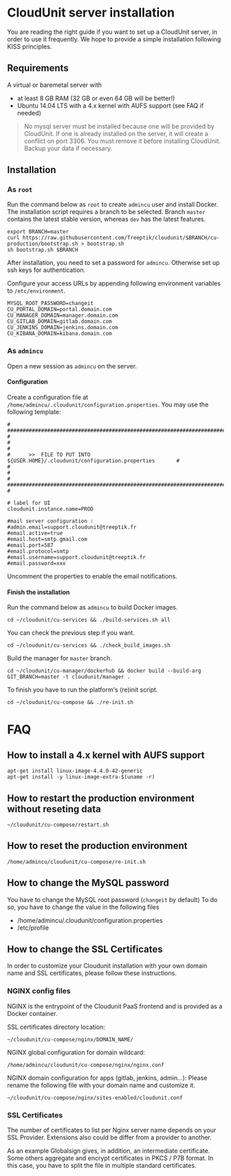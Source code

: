 # CloudUnit server installation

You are reading the right guide if you want to set up a CloudUnit server, in order to use it frequently. 
We hope to provide a simple installation following KISS principles.

## Requirements

A virtual or baremetal server with
* at least 8 GB RAM (32 GB or even 64 GB will be better!)
* Ubuntu 14.04 LTS with a 4.x kernel with AUFS support (see FAQ if needed)

> No mysql server must be installed because one will be provided by CloudUnit. 
> If one is already installed on the server, it will create a conflict on port 3306.
> You must remove it before installing CloudUnit. 
> Backup your data if necessary.

## Installation

### As `root` 

Run the command below as `root` to create `admincu` user and install Docker.
The installation script requires a branch to be selected.
Branch `master` contains the latest stable version, whereas `dev` has the latest features.

```
export BRANCH=master
curl https://raw.githubusercontent.com/Treeptik/cloudunit/$BRANCH/cu-production/bootstrap.sh > bootstrap.sh
sh bootstrap.sh $BRANCH
```

After installation, you need to set a password for `admincu`.
Otherwise set up ssh keys for authentication.

Configure your access URLs by appending following environment variables to `/etc/environment`.

```
MYSQL_ROOT_PASSWORD=changeit
CU_PORTAL_DOMAIN=portal.domain.com
CU_MANAGER_DOMAIN=manager.domain.com
CU_GITLAB_DOMAIN=gitlab.domain.com
CU_JENKINS_DOMAIN=jenkins.domain.com
CU_KIBANA_DOMAIN=kibana.domain.com
```

### As `admincu`

Open a new session as `admincu` on the server.

#### Configuration

Create a configuration file at `/home/admincu/.cloudunit/configuration.properties`.
You may use the following template:

```
# ################################################################################ #
#                                                                                  #
#      >>  FILE TO PUT INTO ${USER.HOME}/.cloudunit/configuration.properties       #
#                                                                                  #
# ################################################################################ #

# label for UI
cloudunit.instance.name=PROD

#mail server configuration :
#admin.email=support.cloudunit@treeptik.fr
#email.active=true
#email.host=smtp.gmail.com
#email.port=587
#email.protocol=smtp
#email.username=support.cloudunit@treeptik.fr
#email.password=xxx
```

Uncomment the properties to enable the email notifications.

#### Finish the installation

Run the command below as `admincu` to build Docker images.

```
cd ~/cloudunit/cu-services && ./build-services.sh all
```

You can check the previous step if you want.

```
cd ~/cloudunit/cu-services && ./check_build_images.sh
```

Build the manager for `master` branch.

```
cd ~/cloudunit/cu-manager/dockerhub && docker build --build-arg GIT_BRANCH=master -t cloudunit/manager .
```

To finish you have to run the platform's (re)init script.

```
cd ~/cloudunit/cu-compose && ./re-init.sh
```

# FAQ

## How to install a 4.x kernel with AUFS support

```
apt-get install linux-image-4.4.0-42-generic
apt-get install -y linux-image-extra-$(uname -r)
```

## How to restart the production environment without reseting data

```
~/cloudunit/cu-compose/restart.sh
```

## How to reset the production environment 

```
/home/admincu/cloudunit/cu-compose/re-init.sh
```

## How to change the MySQL password

You have to change the MySQL root password (`changeit` by default)
To do so, you have to change the value in the following files
* /home/admincu/.cloudunit/configuration.properties
* /etc/profile

## How to change the SSL Certificates

In order to customize your Cloudunit installation with your own domain name and SSL certificates,
please follow these instructions.

### NGINX config files

NGINX is the entrypoint of the Cloudunit PaaS frontend and is provided as a Docker container.

SSL certificates directory location:

```
~/cloudunit/cu-compose/nginx/DOMAIN_NAME/
```

NGINX global configuration for domain wildcard:

```
/home/admincu/cloudunit/cu-compose/nginx/nginx.conf
```

NGINX domain configuration for apps (gitlab, jenkins, admin...):
Please rename the following file with your domain name and customize it.

```
~/cloudunit/cu-compose/nginx/sites-enabled/cloudunit.conf
```

### SSL Certificates

The number of certificates to list per Nginx server name depends on your SSL Provider.
Extensions also could be differ from a provider to another.

As an example Globalsign gives, in addition, an intermediate certificate. Some others aggregate and encrypt certificates in PKCS / P7B format. In this case, you have to split the file in multiple standard certificates.

